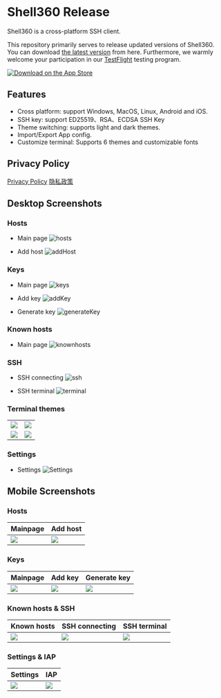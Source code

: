 # Shell360 Release

Shell360 is a cross-platform SSH client.

This repository primarily serves to release updated versions of Shell360. You can download [the latest version](https://github.com/shell360/release/releases) from here. Furthermore, we warmly welcome your participation in our [TestFlight](https://testflight.apple.com/join/teqJZCRm) testing program.

<a href="https://apps.apple.com/app/shell360/id6502880351">
  <img src="./Download-on-the-App-Store.svg" alt="Download on the App Store">
</a>

## Features

- Cross platform: support Windows, MacOS, Linux, Android and iOS.
- SSH key: support ED25519、RSA、ECDSA SSH Key
- Theme switching: supports light and dark themes.
- Import/Export App config.
- Customize terminal: Supports 6 themes and customizable fonts

## Privacy Policy

[Privacy Policy](./Privacy-Policy.md)
[隐私政策](./Privacy-Policy-zh_CN.md)

## Desktop Screenshots

### Hosts

- Main page
  ![hosts](./screenshots/desktop/hosts.png)

- Add host
  ![addHost](./screenshots/desktop/addHost.png)

### Keys

- Main page
  ![keys](./screenshots/desktop/keys.png)

- Add key
  ![addKey](./screenshots/desktop/addKey.png)

- Generate key
  ![generateKey](./screenshots/desktop/generateKey.png)

### Known hosts

- Main page
  ![knownhosts](./screenshots/desktop/knownhosts.png)

### SSH

- SSH connecting
  ![ssh](./screenshots/desktop/ssh.png)

- SSH terminal
  ![terminal](./screenshots/desktop/terminal.png)

### Terminal themes

<table>
  <tbody>
    <tr>
      <td>
        <img src="./screenshots/desktop/terminal-themes/terminal-theme-1.png" />
      </td>
      <td>
        <img src="./screenshots/desktop/terminal-themes/terminal-theme-2.png" />
      </td>
    </tr>
    <tr>
        <td>
          <img src="./screenshots/desktop/terminal-themes/terminal-theme-3.png" />
        </td>
        <td>
          <img src="./screenshots/desktop/terminal-themes/terminal-theme-4.png" />
        </td>
      </tr>
  </tbody>
</table>

### Settings

- Settings
  ![Settings](./screenshots/desktop/settings.png)

## Mobile Screenshots

### Hosts

<table>
  <thead>
    <tr>
      <th>Mainpage</th>
      <th>Add host</th>
    </tr>
  </thead>
  <tbody>
    <tr>
      <td>
        <img src="./screenshots/mobile/hosts.png" />
      </td>
      <td>
        <img src="./screenshots/mobile/addHost.png" />
      </td>
    </tr>
  </tbody>
</table>

### Keys

<table>
  <thead>
    <tr>
      <th>Mainpage</th>
      <th>Add key</th>
      <th>Generate key</th>
    </tr>
  </thead>
  <tbody>
    <tr>
      <td>
        <img src="./screenshots/mobile/keys.png" />
      </td>
      <td>
        <img src="./screenshots/mobile/addKey.png" />
      </td>
      <td>
        <img src="./screenshots/mobile/generateKey.png" />
      </td>
    </tr>
  </tbody>
</table>

### Known hosts & SSH

<table>
  <thead>
    <tr>
      <th>Known hosts</th>
      <th>SSH connecting</th>
      <th>SSH terminal</th>
    </tr>
  </thead>
  <tbody>
    <tr>
      <td>
        <img src="./screenshots/mobile/knownhosts.png" />
      </td>
      <td>
        <img src="./screenshots/mobile/ssh.png" />
      </td>
      <td>
        <img src="./screenshots/mobile/terminal.png" />
      </td>
    </tr>
  </tbody>
</table>

### Settings & IAP

<table>
  <thead>
    <tr>
      <th>Settings</th>
      <th>IAP</th>
    </tr>
  </thead>
  <tbody>
    <tr>
      <td>
        <img src="./screenshots/mobile/settings.png" />
      </td>
      <td>
        <img src="./screenshots/mobile/iap.png" />
      </td>
    </tr>
  </tbody>
</table>
